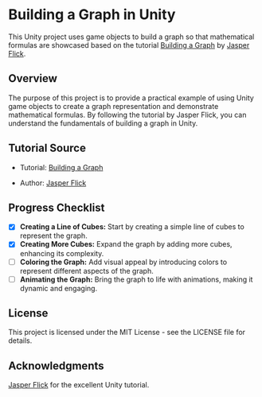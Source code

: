 # Building a Graph in Unity

This Unity project uses game objects to build a graph so that mathematical formulas are showcased based on the tutorial [Building a Graph](https://catlikecoding.com/unity/tutorials/basics/building-a-graph/) by [Jasper Flick](https://catlikecoding.com/).

## Overview

The purpose of this project is to provide a practical example of using Unity game objects to create a graph representation and demonstrate mathematical formulas. By following the tutorial by Jasper Flick, you can understand the fundamentals of building a graph in Unity.

## Tutorial Source

- Tutorial: [Building a Graph](https://catlikecoding.com/unity/tutorials/basics/building-a-graph/)

- Author: [Jasper Flick](https://catlikecoding.com/)

## Progress Checklist

- [x] **Creating a Line of Cubes:** Start by creating a simple line of cubes to represent the graph.
- [x] **Creating More Cubes:** Expand the graph by adding more cubes, enhancing its complexity.
- [ ] **Coloring the Graph:** Add visual appeal by introducing colors to represent different aspects of the graph.
- [ ] **Animating the Graph:** Bring the graph to life with animations, making it dynamic and engaging.

## License

This project is licensed under the MIT License - see the LICENSE file for details.

## Acknowledgments

[Jasper Flick](https://catlikecoding.com/) for the excellent Unity tutorial.

